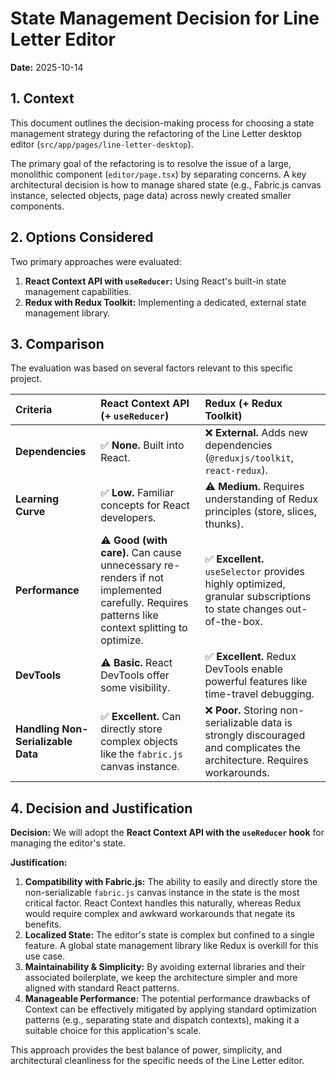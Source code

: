 # State Management Decision for Line Letter Editor

**Date:** 2025-10-14

## 1. Context

This document outlines the decision-making process for choosing a state management strategy during the refactoring of the Line Letter desktop editor (`src/app/pages/line-letter-desktop`).

The primary goal of the refactoring is to resolve the issue of a large, monolithic component (`editor/page.tsx`) by separating concerns. A key architectural decision is how to manage shared state (e.g., Fabric.js canvas instance, selected objects, page data) across newly created smaller components.

## 2. Options Considered

Two primary approaches were evaluated:

1.  **React Context API with `useReducer`:** Using React's built-in state management capabilities.
2.  **Redux with Redux Toolkit:** Implementing a dedicated, external state management library.

## 3. Comparison

The evaluation was based on several factors relevant to this specific project.

| Criteria | React Context API (+ `useReducer`) | Redux (+ Redux Toolkit) |
| :--- | :--- | :--- |
| **Dependencies** | ✅ **None.** Built into React. | ❌ **External.** Adds new dependencies (`@reduxjs/toolkit`, `react-redux`). |
| **Learning Curve** | ✅ **Low.** Familiar concepts for React developers. | ⚠️ **Medium.** Requires understanding of Redux principles (store, slices, thunks). |
| **Performance** | ⚠️ **Good (with care).** Can cause unnecessary re-renders if not implemented carefully. Requires patterns like context splitting to optimize. | ✅ **Excellent.** `useSelector` provides highly optimized, granular subscriptions to state changes out-of-the-box. |
| **DevTools** | ⚠️ **Basic.** React DevTools offer some visibility. | ✅ **Excellent.** Redux DevTools enable powerful features like time-travel debugging. |
| **Handling Non-Serializable Data** | ✅ **Excellent.** Can directly store complex objects like the `fabric.js` canvas instance. | ❌ **Poor.** Storing non-serializable data is strongly discouraged and complicates the architecture. Requires workarounds. |

## 4. Decision and Justification

**Decision:** We will adopt the **React Context API with the `useReducer` hook** for managing the editor's state.

**Justification:**

1.  **Compatibility with Fabric.js:** The ability to easily and directly store the non-serializable `fabric.js` canvas instance in the state is the most critical factor. React Context handles this naturally, whereas Redux would require complex and awkward workarounds that negate its benefits.
2.  **Localized State:** The editor's state is complex but confined to a single feature. A global state management library like Redux is overkill for this use case.
3.  **Maintainability & Simplicity:** By avoiding external libraries and their associated boilerplate, we keep the architecture simpler and more aligned with standard React patterns.
4.  **Manageable Performance:** The potential performance drawbacks of Context can be effectively mitigated by applying standard optimization patterns (e.g., separating state and dispatch contexts), making it a suitable choice for this application's scale.

This approach provides the best balance of power, simplicity, and architectural cleanliness for the specific needs of the Line Letter editor.
